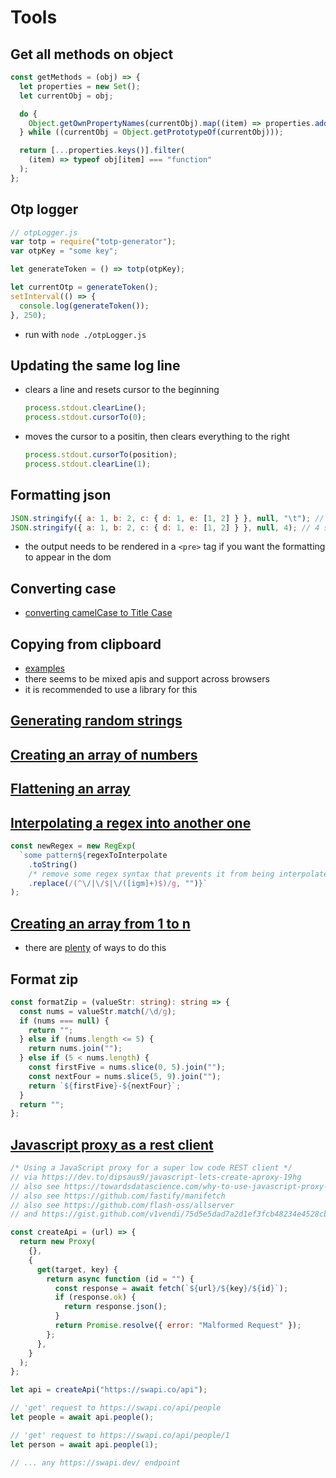 # Tools

## Get all methods on object

```js
const getMethods = (obj) => {
  let properties = new Set();
  let currentObj = obj;

  do {
    Object.getOwnPropertyNames(currentObj).map((item) => properties.add(item));
  } while ((currentObj = Object.getPrototypeOf(currentObj)));

  return [...properties.keys()].filter(
    (item) => typeof obj[item] === "function"
  );
};
```

## Otp logger

```js
// otpLogger.js
var totp = require("totp-generator");
var otpKey = "some key";

let generateToken = () => totp(otpKey);

let currentOtp = generateToken();
setInterval(() => {
  console.log(generateToken());
}, 250);
```

- run with `node ./otpLogger.js`

## Updating the same log line

- clears a line and resets cursor to the beginning

  ```js
  process.stdout.clearLine();
  process.stdout.cursorTo(0);
  ```

- moves the cursor to a positin, then clears everything to the right

  ```js
  process.stdout.cursorTo(position);
  process.stdout.clearLine(1);
  ```

## Formatting json

```js
JSON.stringify({ a: 1, b: 2, c: { d: 1, e: [1, 2] } }, null, "\t"); // tabs
JSON.stringify({ a: 1, b: 2, c: { d: 1, e: [1, 2] } }, null, 4); // 4 spaces
```

- the output needs to be rendered in a `<pre>` tag if you want the formatting to appear in the dom

## Converting case

- [converting camelCase to Title Case](https://stackoverflow.com/questions/4149276/how-to-convert-camelcase-to-camel-case)

## Copying from clipboard

- [examples](https://stackoverflow.com/questions/400212/how-do-i-copy-to-the-clipboard-in-javascript)
- there seems to be mixed apis and support across browsers
- it is recommended to use a library for this

## [Generating random strings](https://stackoverflow.com/questions/1349404/generate-random-string-characters-in-javascript)

## [Creating an array of numbers](https://stackoverflow.com/questions/3746725/how-to-create-an-array-containing-1-n)

## [Flattening an array](https://developer.mozilla.org/en-US/docs/Web/JavaScript/Reference/Global_Objects/Array/flat)

## [Interpolating a regex into another one](https://gist.github.com/elclanrs/3891362)

```js
const newRegex = new RegExp(
  `some pattern${regexToInterpolate
    .toString()
    /* remove some regex syntax that prevents it from being interpolated into another regex */
    .replace(/(^\/|\/$|\/([igm]+)$)/g, "")}`
);
```

## [Creating an array from 1 to n](https://stackoverflow.com/questions/3746725/how-to-create-an-array-containing-1-n)

- there are [plenty](https://stackoverflow.com/a/33352604) of ways to do this

## Format zip

```ts
const formatZip = (valueStr: string): string => {
  const nums = valueStr.match(/\d/g);
  if (nums === null) {
    return "";
  } else if (nums.length <= 5) {
    return nums.join("");
  } else if (5 < nums.length) {
    const firstFive = nums.slice(0, 5).join("");
    const nextFour = nums.slice(5, 9).join("");
    return `${firstFive}-${nextFour}`;
  }
  return "";
};
```

## [Javascript proxy as a rest client](https://gist.github.com/DavidWells/53518b3c12344952641dc81cc7599939)

```js
/* Using a JavaScript proxy for a super low code REST client */
// via https://dev.to/dipsaus9/javascript-lets-create-aproxy-19hg
// also see https://towardsdatascience.com/why-to-use-javascript-proxy-5cdc69d943e3
// also see https://github.com/fastify/manifetch
// also see https://github.com/flash-oss/allserver
// and https://gist.github.com/v1vendi/75d5e5dad7a2d1ef3fcb48234e4528cb

const createApi = (url) => {
  return new Proxy(
    {},
    {
      get(target, key) {
        return async function (id = "") {
          const response = await fetch(`${url}/${key}/${id}`);
          if (response.ok) {
            return response.json();
          }
          return Promise.resolve({ error: "Malformed Request" });
        };
      },
    }
  );
};

let api = createApi("https://swapi.co/api");

// 'get' request to https://swapi.co/api/people
let people = await api.people();

// 'get' request to https://swapi.co/api/people/1
let person = await api.people(1);

// ... any https://swapi.dev/ endpoint
```
